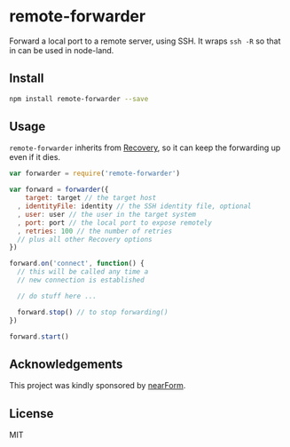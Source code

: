 remote-forwarder
================

Forward a local port to a remote server, using SSH.
It wraps `ssh -R` so that in can be used in node-land.

Install
-------

```bash
npm install remote-forwarder --save
```

Usage
-----

`remote-forwarder` inherits from [Recovery](http://npm.im/recovery), so
it can keep the forwarding up even if it dies.

```js
var forwarder = require('remote-forwarder')

var forward = forwarder({
    target: target // the target host
  , identityFile: identity // the SSH identity file, optional
  , user: user // the user in the target system
  , port: port // the local port to expose remotely
  , retries: 100 // the number of retries
  // plus all other Recovery options
})

forward.on('connect', function() {
  // this will be called any time a
  // new connection is established

  // do stuff here ...

  forward.stop() // to stop forwarding()
})

forward.start()
```

Acknowledgements
----------------

This project was kindly sponsored by [nearForm](http://nearform.com).

License
-------

MIT
